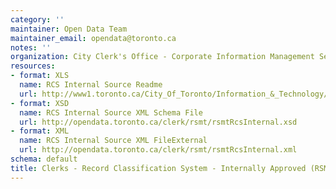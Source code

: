 ```yaml
---
category: ''
maintainer: Open Data Team
maintainer_email: opendata@toronto.ca
notes: ''
organization: City Clerk's Office - Corporate Information Management Services
resources:
- format: XLS
  name: RCS Internal Source Readme
  url: http://www1.toronto.ca/City_Of_Toronto/Information_&_Technology/Open_Data/Data_Sets/Assets/Files/rsmtRcsInternalReadme.xls
- format: XSD
  name: RCS Internal Source XML Schema File
  url: http://opendata.toronto.ca/clerk/rsmt/rsmtRcsInternal.xsd
- format: XML
  name: RCS Internal Source XML FileExternal
  url: http://opendata.toronto.ca/clerk/rsmt/rsmtRcsInternal.xml
schema: default
title: Clerks - Record Classification System - Internally Approved (RSMT)
---
```

